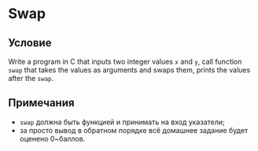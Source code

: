 # Swap

## Условие

Write a program in C that inputs two integer values `x` and `y`, call function `swap` that takes the values as arguments and swaps them, prints the values after the `swap`.

## Примечания

- `swap` должна быть функцией и принимать на вход указатели;
- за просто вывод в обратном порядке всё домашнее задание будет оценено $0$~баллов.